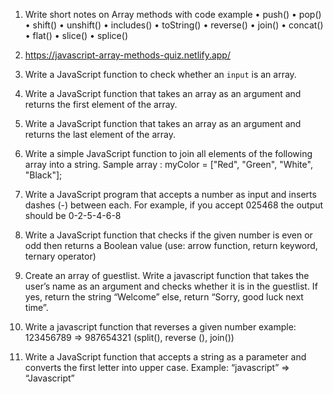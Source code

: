 
1.	Write short notes on Array methods with code example
•	push()
•	pop()
•	shift()
•	unshift()
•	includes()
•	toString()
•	reverse()
•	join()
•	concat()
•	flat()
•	slice()
•	splice()


2.	https://javascript-array-methods-quiz.netlify.app/

3.	Write a JavaScript function to check whether an `input` is an array.


4.	Write a JavaScript function that takes an array as an argument and returns the first element of the array.

5.	Write a JavaScript function that takes an array as an argument and returns the last element of the array.


6.	Write a simple JavaScript function to join all elements of the following array into a string.
Sample array : myColor = ["Red", "Green", "White", "Black"];

7.	Write a JavaScript program that accepts a number as input and inserts dashes (-) between each. For example, if you accept 025468 the output should be 0-2-5-4-6-8


8.	Write a JavaScript function that checks if the given number is even or odd then returns a Boolean value (use: arrow function, return keyword, ternary operator)

9.	Create an array of guestlist. Write a javascript function that takes the user’s name as an argument and checks whether it is in the guestlist. If yes, return the string “Welcome” else, return “Sorry, good luck next time”.

10.	Write a javascript function that reverses a given number example: 123456789 => 987654321 (split(), reverse (), join())



11.	Write a JavaScript function that accepts a string as a parameter and converts the first letter into upper case.
Example: “javascript” => “Javascript”


